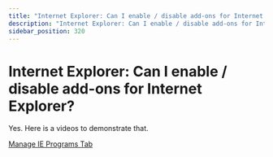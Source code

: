 ```yaml
---
title: "Internet Explorer: Can I enable / disable add-ons for Internet Explorer?"
description: "Internet Explorer: Can I enable / disable add-ons for Internet Explorer?"
sidebar_position: 320
---
```


# Internet Explorer: Can I enable / disable add-ons for Internet Explorer?

Yes. Here is a videos to demonstrate that.

[Manage IE Programs Tab](/docs/endpointpolicymanager/components/applicationsettingsmanager/videos/internetexplorer/programstab.md)
